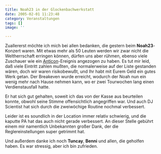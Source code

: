 ```yaml
---
title: Noah23 in der Glockenbachwerkstatt
date: 2005-02-01 11:23:48
category: Veranstaltungen
tags: []
image: ''

---
```


Zuallererst möchte ich mich bei allen bedanken, die gestern beim **Noah23**-Konzert waren. Mit etwas mehr als 50 Leuten werden wir zwar nicht die Weltherrschaft erringen können, dürfen uns aber rühmen, ebenso viele Zuschauer wie ein [Anticon](http://www.anticon.com)-Ereignis angezogen zu haben. Es tut mir leid, daß viele Eintritt zahlen mußten, die normalerweise auf der Liste gestanden wären, doch wir waren risikobewußt, und Ihr habt mit Eurem Geld ein gutes Werk getan. Der Breakeven wurde erreicht, wodurch der Noah nun ein wenig mehr nach Hause nehmen kann, wo er zwei Tourwochen lang einen Verdienstausfall hatte.

Er hat sich gut gehalten, soweit ich das von der Kasse aus beurteilen konnte, obwohl seine Stimme offensichtlich angegriffen war. Und auch DJ Scientist hat sich durch die zweiwöchige Routine nochmal verbessert.

Leider ist es soundlich in der Location immer relativ schwierig, und die kaputte PA hat das auch nicht gerade verbessert. An dieser Stelle gebührt einem mir namentlich Unbekannten großer Dank, der die Reglereinstellungen super getrimmt hat.

Und außerdem danke ich noch **Tuncay**, **Benni** und allen, die geholfen haben. Es war stressig, aber ich bin zufrieden.

